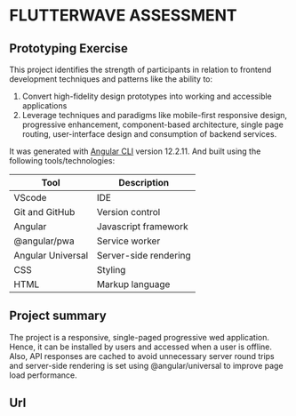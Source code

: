# FLUTTERWAVE ASSESSMENT

## Prototyping Exercise

This project identifies the strength of participants in relation to frontend development techniques and patterns like the ability to:

1. Convert high-fidelity design prototypes into working and accessible applications
2. Leverage techniques and paradigms like mobile-first responsive design, progressive enhancement, component-based architecture, single page routing, user-interface design and consumption of backend services.


It was generated with [Angular CLI](https://github.com/angular/angular-cli) version 12.2.11. And built using the following tools/technologies:

| Tool | Description |
| ------ | ------ |
| VScode | IDE |
| Git and GitHub | Version control |
| Angular | Javascript framework |
| @angular/pwa | Service worker |
| Angular Universal | Server-side rendering |
| CSS | Styling |
| HTML | Markup language |

## Project summary

The project is a responsive, single-paged progressive wed application. Hence, it can be installed by users and accessed when a user is offline. Also, API responses are cached to avoid unnecessary server round trips and server-side rendering is set using @angular/universal to improve page load performance.

## Url

